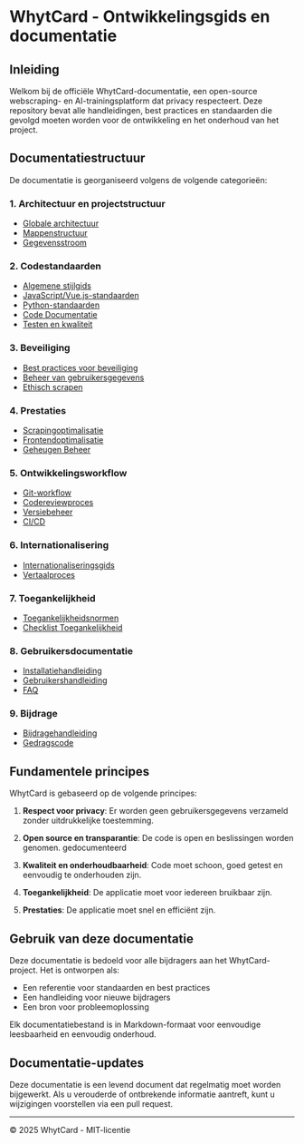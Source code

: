 # WhytCard - Ontwikkelingsgids en documentatie

## Inleiding

Welkom bij de officiële WhytCard-documentatie, een open-source webscraping- en AI-trainingsplatform dat privacy respecteert. Deze repository bevat alle handleidingen, best practices en standaarden die gevolgd moeten worden voor de ontwikkeling en het onderhoud van het project.

## Documentatiestructuur

De documentatie is georganiseerd volgens de volgende categorieën:

### 1. Architectuur en projectstructuur
- [Globale architectuur](./architecture/ARCHITECTURE_EN.md)
- [Mappenstructuur](./architecture/FOLDER_STRUCTURE_EN.md)
- [Gegevensstroom](./architecture/DATA_FLOW_EN.md)

### 2. Codestandaarden
- [Algemene stijlgids](./code_standards/STYLE_GUIDE_EN.md)
- [JavaScript/Vue.js-standaarden](./code_standards/JAVASCRIPT_STANDARDS_EN.md)
- [Python-standaarden](./code_standards/PYTHON_STANDARDS_EN.md)
- [Code Documentatie](./code_standards/CODE_DOCUMENTATION_EN.md)
- [Testen en kwaliteit](./code_standards/TESTING_EN.md)

### 3. Beveiliging
- [Best practices voor beveiliging](./security/SECURITY_PRACTICES_EN.md)
- [Beheer van gebruikersgegevens](./security/USER_DATA_EN.md)
- [Ethisch scrapen](./security/ETHICAL_SCRAPING_EN.md)

### 4. Prestaties
- [Scrapingoptimalisatie](./performance/SCRAPING_OPTIMIZATION_EN.md)
- [Frontendoptimalisatie](./performance/FRONTEND_OPTIMIZATION_EN.md)
- [Geheugen Beheer](./performance/MEMORY_MANAGEMENT_EN.md)

### 5. Ontwikkelingsworkflow
- [Git-workflow](./workflow/GIT_WORKFLOW_EN.md)
- [Codereviewproces](./workflow/CODE_REVIEW_EN.md)
- [Versiebeheer](./workflow/VERSIONING_EN.md)
- [CI/CD](./workflow/CI_CD_EN.md)

### 6. Internationalisering
- [Internationaliseringsgids](./i18n/I18N_GUIDE_EN.md)
- [Vertaalproces](./i18n/TRANSLATION_PROCESS_EN.md)

### 7. Toegankelijkheid
- [Toegankelijkheidsnormen](./accessibility/ACCESSIBILITY_STANDARDS_EN.md)
- [Checklist Toegankelijkheid](./accessibility/ACCESSIBILITY_CHECKLIST_EN.md)

### 8. Gebruikersdocumentatie
- [Installatiehandleiding](./user_docs/INSTALLATION_EN.md)
- [Gebruikershandleiding](./user_docs/USER_GUIDE_EN.md)
- [FAQ](./user_docs/FAQ_EN.md)

### 9. Bijdrage
- [Bijdragehandleiding](./contribution/CONTRIBUTING_EN.md)
- [Gedragscode](./contribution/CODE_OF_CONDUCT_EN.md)

## Fundamentele principes

WhytCard is gebaseerd op de volgende principes:

1. **Respect voor privacy**: Er worden geen gebruikersgegevens verzameld zonder uitdrukkelijke toestemming.

2. **Open source en transparantie**: De code is open en beslissingen worden genomen. gedocumenteerd
3. **Kwaliteit en onderhoudbaarheid**: Code moet schoon, goed getest en eenvoudig te onderhouden zijn.
4. **Toegankelijkheid**: De applicatie moet voor iedereen bruikbaar zijn.
5. **Prestaties**: De applicatie moet snel en efficiënt zijn.

## Gebruik van deze documentatie

Deze documentatie is bedoeld voor alle bijdragers aan het WhytCard-project. Het is ontworpen als:

- Een referentie voor standaarden en best practices
- Een handleiding voor nieuwe bijdragers
- Een bron voor probleemoplossing

Elk documentatiebestand is in Markdown-formaat voor eenvoudige leesbaarheid en eenvoudig onderhoud.

## Documentatie-updates

Deze documentatie is een levend document dat regelmatig moet worden bijgewerkt. Als u verouderde of ontbrekende informatie aantreft, kunt u wijzigingen voorstellen via een pull request.

--- 

© 2025 WhytCard - MIT-licentie